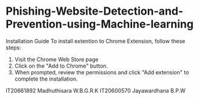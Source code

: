# Phishing-Website-Detection-and-Prevention-using-Machine-learning
Installation Guide
To install extention to Chrome Extension, follow these steps: 
1. Visit the Chrome Web Store page
2. Click on the "Add to Chrome" button.
3. When prompted, review the permissions and click "Add extension" to complete the installation.




IT20661892 Madhuthisara W.B.G.R.K
IT20600570 Jayawardhana B.P.W
